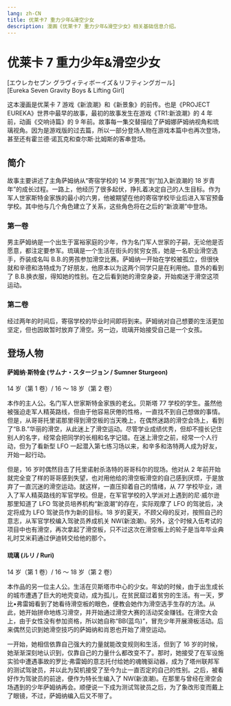 ```yaml
---
lang: zh-CN
title: 优莱卡7 重力少年&滑空少女
description: 漫画《优莱卡7 重力少年&滑空少女》相关基础信息介绍。
---
```


# 优莱卡 7 重力少年&滑空少女

<Badge type="tip" text="漫画" vertical="middle" />
<Badge type="tip" text="2005" vertical="middle" />
<Badge type="warning" text="全2卷" vertical="middle" />

[エウレカセブン グラヴィティボーイズ＆リフティングガール]  
[Eureka Seven Gravity Boys & Lifting Girl]

<DocInfoCard image="/imgs/cover/Gravity_Boys_and_Lifting_Girl.jpg"
  :info="[
    {label:'原名',value:'エウレカセブン グラヴィティボーイズ＆リフティングガール'},
    {label:'地区',value:'日本'},
    {label:'原作',value:'BONES'},
    {label:'脚本',value:'佐藤大'},
    {label:'漫画',value:'贵月未来'},
    {label:'卷数',value:'全2卷'},
    {label:'发行日期',value:'2005年11月10日'},
    {label:'出版社',value:'角川书店'}]" />

这本漫画是优莱卡 7 游戏《新浪潮》和《新景象》的前传。也是《PROJECT EUREKA》世界中最早的故事，最初的故事发生在游戏《TR1:新浪潮》的 4 年前，动画《交响诗篇》的 9 年前。故事每一集交替描绘了萨姆娜萨姆纳视角和琉璃视角。因为是游戏版的过去篇，所以一部分登场人物在游戏本篇中也再次登场，甚至还有霍兰德·诺瓦克和查尔斯·比姆斯的客串登场。

## 简介

故事主要讲述了主角萨姆纳从“寄宿学校的 14 岁男孩”到“加入新浪潮的 18 岁青年”的成长过程。一路上，他经历了很多起伏，挣扎着决定自己的人生目标。作为军人世家斯特金家族的最小的六男，他被期望在他的寄宿学校毕业后进入军官预备学校。其中他与几个角色建立了关系，这些角色将在之后的“新浪潮”中登场。

### 第一卷

男主萨姆纳是一个出生于富裕家庭的少年，作为名门军人世家的子嗣，无论他是否愿意，都注定要参军。琉璃是一个生活在街头的贫穷女孩，她是一名职业滑空选手，乔装成名叫 B.B.的男孩参加滑空比赛。萨姆纳一开始在学校被孤立，但很快就和辛德和洛特成为了好朋友，他原本以为这两个同学只是在利用他。意外的看到了 B.B.换衣服，得知她的性别。在之后看到她的滑空身姿，开始痴迷于滑空这项运动。

### 第二卷

经过两年的时间后，寄宿学校的毕业时间即将到来。萨姆纳对自己想要的生活更加坚定，但也因故暂时放弃了滑空。另一边，琉璃开始接受自己是一个女孩。

## 登场人物

#### 萨姆纳·斯特金 (サムナ・スタージョン / Sumner Sturgeon)

14 岁（第 1 卷）/ 16 ～ 18 岁（第 2 卷）

<AcgImage src="/imgs/characters/comic_person_Sumner_Sturgeon.png" title="萨姆纳·斯特金" width="200px"/>

本作的主人公。名门军人世家斯特金家族的老幺。贝斯塔 77 学校的学生。虽然他被强迫走军人精英路线，但由于他容易厌倦的性格，一直找不到自己想做的事情。但是，从哥哥托里诺那里得到滑空板的当天晚上，在偶然迷路的滑空会场上，看到了“B.B.”华丽的滑空，从此迷上了滑空运动。尽管学业成绩优秀，但却不擅长记住别人的名字，经常会把同学的长相和名字记错。在迷上滑空之前，经常一个人行动，但为了看新型 LFO 一起潜入第七练习场以来，和辛多和洛特两人成为好友，开始一起行动。

但是，16 岁时偶然目击了托里诺射杀洛特的哥哥科尔的现场。他对从 2 年前开始就完全变了样的哥哥感到失望，也对用他给的滑空板滑空的自己感到厌烦，于是放弃了一直沉迷的滑空运动。就这样，一直压抑着自己的情绪，从 77 学校毕业，进入了军人精英路线的军官学校。但是，在军官学校的入学派对上遇到的尼·威尔逊那里知道了 LFO 驾驶员培养机构“新浪潮”的存在，实际观摩了 LFO 的驾驶后，决定将成为 LFO 驾驶员作为新的目标。18 岁的夏天，不顾父母的反对，按照自己的意志，从军官学校编入驾驶员养成机关 NW(新浪潮)。另外，这个时候入伍考试的项目中也有滑空，再次拿起了滑空板，只不过这次在滑空板上的轮子是当年毕业典礼时艾米莉通过伊迪转交给他的那个。

#### 琉璃 (ルリ / Ruri)

14 岁（第 1 卷）/ 16 ～ 18 岁（第 2 卷）

<AcgImage src="/imgs/characters/comic_person_Ruri.png" title="琉璃" width="200px"/>

本作品的另一位主人公。生活在贝斯塔市中心的少女。年幼的时候，由于出生成长的城市遭遇了巨大的地壳变动，成为孤儿，在贫民窟过着贫穷的生活。有一天，罗比•弗雷姆看到了她看待滑空板的眼色，便教会她作为滑空选手生存的方法。从此，她开始拼命地练习滑空，并开始通过滑空大赛的活动奖金赚钱。在滑空大会上，由于女性没有参加资格，所以她自称“BB(蓝鸟)”，冒充少年开展滑板活动。后来偶然见识到她滑空技巧的萨姆纳和肖恩也开始了滑空运动。

一开始，她相信依靠自己强大的力量就能改变规则和生活，但到了 16 岁的时候，她渐渐深刻地认识到，仅靠自己的力量什么都改变不了。那时，她接受了在军设施实验中遭遇事故的罗比·弗雷姆的意志托付给她的魂魄驱动器，成为了塔州联邦军的测试驾驶员，并以此为契机接受了至今为止一直否定的自己的性别。之后，被看好作为驾驶员的前途，便作为特长生编入了 NW(新浪潮)。在那里与曾经在滑空会场遇到的少年萨姆纳再会。顺便说一下成为测试驾驶员之后，为了象改形变而戴上了眼镜，不过，萨姆纳编入后又不带了。
